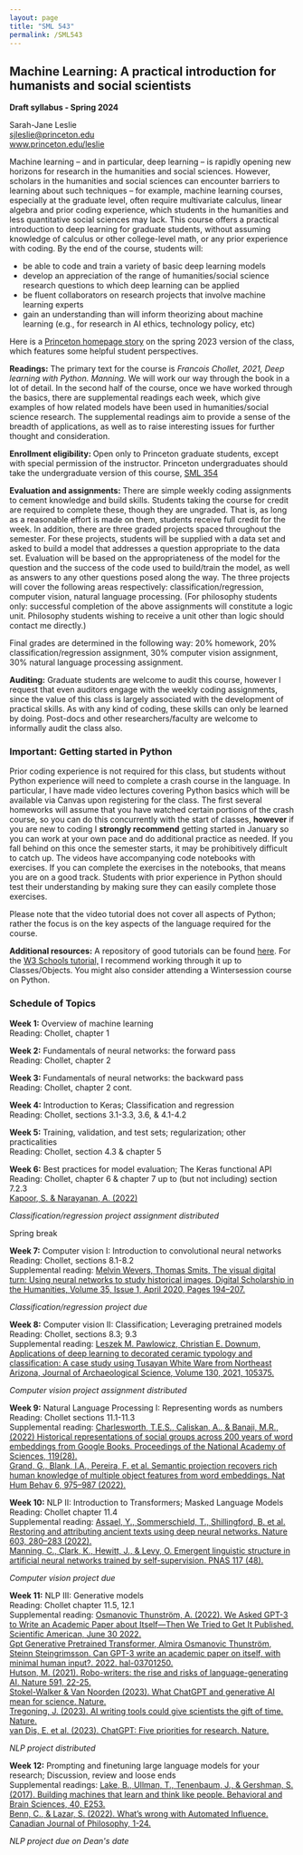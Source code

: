 ```yaml
---
layout: page
title: "SML 543"
permalink: /SML543
---
```


## Machine Learning: A practical introduction for humanists and social scientists

<b>Draft syllabus - Spring 2024</b>


Sarah-Jane Leslie<br>
sjleslie@princeton.edu<br>
	<a href="www.princeton.edu/leslie">www.princeton.edu/leslie</a>




<p>Machine learning – and in particular, deep learning – is rapidly opening new horizons for research in the humanities and social sciences. However, scholars in the humanities and social sciences can encounter barriers to learning about such techniques – for example, machine learning courses, especially at the graduate level, often require multivariate calculus, linear algebra and prior coding experience, which students in the humanities and less quantitative social sciences may lack. This course offers a practical introduction to deep learning for graduate students, without assuming knowledge of calculus or other college-level math, or any prior experience with coding. By the end of the course, students will:</p> 

<ul><li>be able to code and train a variety of basic deep learning models</li>
<li>develop an appreciation of the range of humanities/social science research questions to which deep learning can be applied</li>
<li>be fluent collaborators on research projects that involve machine learning experts</li>
<li>gain an understanding than will inform theorizing about machine learning (e.g., for research in AI ethics, technology policy, etc)</li></ul>

<p>Here is a <a href="https://www.princeton.edu/news/2023/05/02/deep-learning-princetons-graduate-school">Princeton homepage story</a> on the spring 2023 version of the class, which features some helpful student perspectives.</p>

<p><b>Readings:</b> The primary text for the course is <em>Francois Chollet, 2021, Deep learning with Python. Manning.</em> We will work our way through the book in a lot of detail. In the second half of the course, once we have worked through the basics, there are supplemental readings each week, which give examples of how related models have been used in humanities/social science research. The supplemental readings aim to provide a sense of the breadth of applications, as well as to raise interesting issues for further thought and consideration.</p>

<p><b>Enrollment eligibility: </b>Open only to Princeton graduate students, except with special permission of the instructor. Princeton undergraduates should take the undergraduate version of this course, <a href="/SML354">SML 354</a></p>

<p><b>Evaluation and assignments:</b> There are simple weekly coding assignments to cement knowledge and build skills. Students taking the course for credit are required to complete these, though they are ungraded. That is, as long as a reasonable effort is made on them, students receive full credit for the week. In addition, there are three graded projects spaced throughout the semester. For these projects, students will be supplied with a data set and asked to build a model that addresses a question appropriate to the data set. Evaluation will be based on the appropriateness of the model for the question and the success of the code used to build/train the model, as well as answers to any other questions posed along the way. The three projects will cover the following areas respectively: classification/regression, computer vision, natural language processing. (For philosophy students only: successful completion of the above assignments will constitute a logic unit. Philosophy students wishing to receive a unit other than logic should contact me directly.) </p> 

<p>Final grades are determined in the following way: 20% homework, 20% classification/regression assignment, 30% computer vision assignment, 30% natural language processing assignment. </p>

<p><b>Auditing:</b> Graduate students are welcome to audit this course, however I request that even auditors engage with the weekly coding assignments, since the value of this class is largely associated with the development of practical skills. As with any kind of coding, these skills can only be learned by doing. Post-docs and other researchers/faculty are welcome to informally audit the class also.</p>


<H3>Important: Getting started in Python</H3>

<p>Prior coding experience is not required for this class, but students without Python experience will need to complete a crash course in the language. In particular, I have made video lectures covering Python basics which will be available via Canvas upon registering for the class. The first several homeworks will assume that you have watched certain portions of the crash course, so you can do this concurrently with the start of classes, <b>however</b> if you are new to coding I <b>strongly recommend</b> getting started in January so you can work at your own pace and do additional practice as needed. If you fall behind on this once the semester starts, it may be prohibitively difficult to catch up. The videos have accompanying code notebooks with exercises. If you can complete the exercises in the notebooks, that means you are on a good track. Students with prior experience in Python should test their understanding by making sure they can easily complete those exercises.</p>

<p>Please note that the video tutorial does not cover all aspects of Python; rather the focus is on the key aspects of the language required for the course.</p>

<p><b>Additional resources:</b> A repository of good tutorials can be found <a href="https://researchcomputing.princeton.edu/external-online-resources/python">here</a>. For the <a href="https://www.w3schools.com/python/">W3 Schools tutorial,</a> I recommend working through it up to Classes/Objects. You might also consider attending a Wintersession course on Python.</p>

<H3>Schedule of Topics</H3>

<p><b>Week 1:</b> Overview of machine learning<br>
Reading: Chollet, chapter 1</p>

<p><b>Week 2:</b> Fundamentals of neural networks: the forward pass<br>
Reading: Chollet, chapter 2</p>

<p><b>Week 3:</b> Fundamentals of neural networks: the backward pass<br>
Reading: Chollet, chapter 2 cont.</p>

<p><b>Week 4:</b> Introduction to Keras;  Classification and regression<br>
Reading: Chollet, sections 3.1-3.3, 3.6, & 4.1-4.2</p>

<p><b>Week 5:</b> Training, validation, and test sets; regularization; other practicalities<br>
Reading: Chollet, section 4.3 & chapter 5</p>

<p><b>Week 6:</b> Best practices for model evaluation; The Keras functional API<br>
Reading: Chollet, chapter 6 & chapter 7 up to (but not including) section 7.2.3<br> 
	<a href="https://arxiv.org/abs/2207.07048">Kapoor, S. & Narayanan, A. (2022)</a> </p>

<em>Classification/regression project assignment distributed</em>

<p>Spring break</p>

<p><b>Week 7:</b> Computer vision I: Introduction to convolutional neural networks<br>
Reading: Chollet, sections 8.1-8.2<br>
Supplemental reading: <a href="https://academic.oup.com/dsh/article/35/1/194/5296356">Melvin Wevers, Thomas Smits, The visual digital turn: Using neural networks to study historical images, Digital Scholarship in the Humanities, Volume 35, Issue 1, April 2020, Pages 194–207.</a></p>

<em>Classification/regression project due</em>

<p><b>Week 8:</b> Computer vision II: Classification; Leveraging pretrained models<br>
Reading: Chollet, sections 8.3; 9.3<br>
Supplemental reading: <a href="https://www.sciencedirect.com/science/article/pii/S0305440321000455">Leszek M. Pawlowicz, Christian E. Downum, Applications of deep learning to decorated ceramic typology and classification: A case study using Tusayan White Ware from Northeast Arizona, Journal of Archaeological Science, Volume 130, 2021, 105375.</a></p>

<em>Computer vision project assignment distributed</em>

<p><b>Week 9:</b> Natural Language Processing I: Representing words as numbers<br>
Reading: Chollet sections 11.1-11.3<br>
Supplemental reading: <a href="https://tessaescharlesworth.files.wordpress.com/2022/07/charlesworth_hist-embeddings_published.pdf">Charlesworth, T.E.S., Caliskan, A., & Banaji, M.R., (2022) Historical representations of social groups across 200 years of word embeddings from Google Books. Proceedings of the National Academy of Sciences, 119(28).</a><br> 
<a href="https://www.nature.com/articles/s41562-022-01316-8">Grand, G., Blank, I.A., Pereira, F. et al. Semantic projection recovers rich human knowledge of multiple object features from word embeddings. Nat Hum Behav 6, 975–987 (2022).</a> <br>


<p><b>Week 10:</b> NLP II: Introduction to Transformers; Masked Language Models<br>
Reading: Chollet chapter 11.4<br>
Supplemental reading: <a href="https://www.nature.com/articles/s41586-022-04448-z?utm_campaign=The%20Batch&utm_medium=email&_hsmi=222428230&_hsenc=p2ANqtz-_kr0H_rGJOIJRXWpDlGwP298BuR5SoKbROhB05hKXLpwXYaktKDQq3fq7RfNIXxV4DSCytHhkc_T2aCIlnx-SWBivzg1GfDrQFM5c4bz-0KgE_Low&utm_content=222428230&utm_source=hs_email">Assael, Y., Sommerschield, T., Shillingford, B. et al. Restoring and attributing ancient texts using deep neural networks. Nature 603, 280–283 (2022).</a> <br>
<a href="https://www.pnas.org/doi/10.1073/pnas.1907367117">Manning, C., Clark, K., Hewitt, J., & Levy, O. Emergent linguistic structure in artificial neural networks trained by self-supervision. PNAS 117 (48).</a></p>

<em>Computer vision project due</em><br>

<p><b>Week 11:</b> NLP III: Generative models<br>
Reading: Chollet chapter 11.5, 12.1<br>
Supplemental reading: <a href="https://www.scientificamerican.com/article/we-asked-gpt-3-to-write-an-academic-paper-about-itself-mdash-then-we-tried-to-get-it-published/">Osmanovic Thunström, A. (2022). We Asked GPT-3 to Write an Academic Paper about Itself—Then We Tried to Get It Published. Scientific American, June 30 2022.</a> <br>
<a href="https://hal.archives-ouvertes.fr/hal-03701250/document"> Gpt Generative Pretrained Transformer, Almira Osmanovic Thunström, Steinn Steingrimsson. Can GPT-3 write an academic paper on itself, with minimal human input?. 2022. hal-03701250.</a><br>
<a href="https://www.nature.com/articles/d41586-021-00530-0">Hutson, M. (2021). Robo-writers: the rise and risks of language-generating AI. Nature 591, 22-25.</a><br>
<a href="https://www.nature.com/articles/d41586-023-00340-6">Stokel-Walker & Van Noorden (2023). What ChatGPT and generative AI mean for science. Nature.</a><br>
	<a href="https://www.nature.com/articles/d41586-023-00528-w"> Tregoning, J. (2023). AI writing tools could give scientists the gift of time. Nature.</a><br>
	<a href="https://www.nature.com/articles/d41586-023-00288-7">van Dis, E. et al. (2023). ChatGPT: Five priorities for research. Nature.</a>
</p>

<em>NLP project distributed</em><br>

<p><b>Week 12:</b> Prompting and finetuning large language models for your research; Discussion, review and loose ends<br>
Supplemental readings: <a href="https://www.cambridge.org/core/journals/behavioral-and-brain-sciences/article/building-machines-that-learn-and-think-like-people/A9535B1D745A0377E16C590E14B94993">Lake, B., Ullman, T., Tenenbaum, J., & Gershman, S. (2017). Building machines that learn and think like people. Behavioral and Brain Sciences, 40, E253.</a> <br>
	<a href="https://www.cambridge.org/core/services/aop-cambridge-core/content/view/98F5E24BEADE585050B773D2CBEB1F39/S0045509121000230a.pdf/whats_wrong_with_automated_influence.pdf">Benn, C., & Lazar, S. (2022). What’s wrong with Automated Influence. Canadian Journal of Philosophy, 1-24.</a></p>


<em>NLP project due on Dean's date</em>
